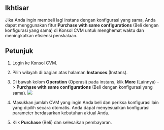 ## Ikhtisar
Jika Anda ingin membeli lagi instans dengan konfigurasi yang sama, Anda dapat menggunakan fitur **Purchase with same configurations** (Beli dengan konfigurasi yang sama) di Konsol CVM untuk menghemat waktu dan meningkatkan efisiensi penskalaan.

## Petunjuk

1. Login ke [Konsol CVM](https://console.cloud.tencent.com/cvm/instance/index?rid=19).
2. Pilih wilayah di bagian atas halaman **Instances** (Instans).
3. Di bawah kolom **Operation** (Operasi) pada instans, klik **More** (Lainnya) -> **Purchase with same configurations** (Beli dengan konfigurasi yang sama).
![](https://main.qcloudimg.com/raw/990ca94e95a27a66b46a7ee5d20e296a.png)
4. Masukkan jumlah CVM yang ingin Anda beli dan periksa konfigurasi lain yang dipilih secara otomatis.
Anda dapat menyesuaikan konfigurasi parameter berdasarkan kebutuhan aktual Anda.

5. Klik **Purchase** (Beli) dan selesaikan pembayaran.

